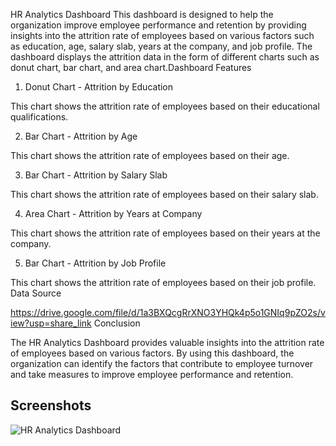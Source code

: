 HR Analytics Dashboard
This dashboard is designed to help the organization improve employee performance and retention by providing insights into the attrition rate of employees based on various factors such as education, age, salary slab, years at the company, and job profile. The dashboard displays the attrition data in the form of different charts such as donut chart, bar chart, and area chart.Dashboard Features

1. Donut Chart - Attrition by Education

This chart shows the attrition rate of employees based on their educational qualifications. 

2. Bar Chart - Attrition by Age

This chart shows the attrition rate of employees based on their age. 

3. Bar Chart - Attrition by Salary Slab

This chart shows the attrition rate of employees based on their salary slab. 

4. Area Chart - Attrition by Years at Company

This chart shows the attrition rate of employees based on their years at the company. 

5. Bar Chart - Attrition by Job Profile

This chart shows the attrition rate of employees based on their job profile. 
Data Source

https://drive.google.com/file/d/1a3BXQcgRrXNO3YHQk4p5o1GNIq9pZO2s/view?usp=share_link
Conclusion

The HR Analytics Dashboard provides valuable insights into the attrition rate of employees based on various factors. By using this dashboard, the organization can identify the factors that contribute to employee turnover and take measures to improve employee performance and retention.
## Screenshots



![HR Analytics Dashboard](https://imgur.com/a/OJZJG4r)